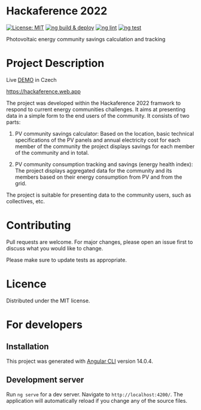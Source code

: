 # Hackaference 2022

[![License: MIT](https://img.shields.io/badge/License-MIT-yellow.svg)](https://opensource.org/licenses/MIT) [![ng build & deploy](https://github.com/CrackingBits/egd-hackathon-frontend/actions/workflows/firebase-hosting-pull-request.yml/badge.svg)](https://github.com/CrackingBits/egd-hackathon-frontend/actions/workflows/firebase-hosting-pull-request.yml) [![ng lint](https://github.com/CrackingBits/egd-hackathon-frontend/actions/workflows/ng-lint.yml/badge.svg)](https://github.com/CrackingBits/egd-hackathon-frontend/actions/workflows/ng-lint.yml) [![ng test](https://github.com/CrackingBits/egd-hackathon-frontend/actions/workflows/ng-test.yml/badge.svg)](https://github.com/CrackingBits/egd-hackathon-frontend/actions/workflows/ng-test.yml)

Photovoltaic energy community savings calculation and tracking

# Project Description

Live [DEMO](https://hackaference.web.app) in Czech

https://hackaference.web.app

The project was developed within the Hackaference 2022 framwork to respond to current energy communities challenges. It aims at presenting data in a simple form to the end users of the community. It consists of two parts:

1. PV community savings calculator: Based on the location, basic technical specifications of the PV panels and annual electricity cost for each member of the community the project displays savings for each member of the community and in total.

2. PV community consumption tracking and savings (energy health index): The project displays aggregated data for the community and its members based on their energy consumption from PV and from the grid.

The project is suitable for presenting data to the community users, such as collectives, etc.

# Contributing

Pull requests are welcome. For major changes, please open an issue first to discuss what you would like to change.

Please make sure to update tests as appropriate.

# Licence

Distributed under the MIT license.

# For developers

## Installation

This project was generated with [Angular CLI](https://github.com/angular/angular-cli) version 14.0.4.

## Development server

Run `ng serve` for a dev server. Navigate to `http://localhost:4200/`. The application will automatically reload if you change any of the source files.

